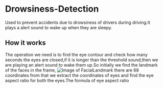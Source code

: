 # Drowsiness-Detection
Used to prevent accidents due to drowsiness of drivers during driving.It plays a alert sound to wake up when they are sleepy.
## How it works
The operation we need is to find the eye contour and check how many seconds the eyes are closed,if it is longer than the threshold sound,then we are playing an alert sound to wake them up.So initially we find the landmark of the faces in the frame,
![Image of FacialLandmark](https://github.com/abirami1318/Drowsiness-Detection/dataset/facelandmark.png)
there are 68 coordinates from that we extract the coordinates of eyes and find the eye aspect ratio for both the eyes.The formula of eye aspect ratio 
        
